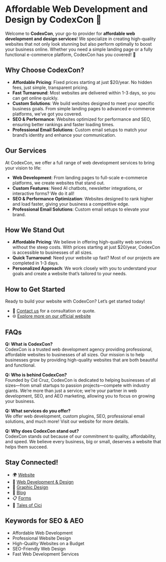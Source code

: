 # Affordable Web Development and Design by CodexCon 🌟

Welcome to **CodexCon**, your go-to provider for **affordable web development and design services**! We specialize in creating high-quality websites that not only look stunning but also perform optimally to boost your business online. Whether you need a simple landing page or a fully functional e-commerce platform, CodexCon has you covered! 🚀

## Why Choose CodexCon?

- **Affordable Pricing**: Fixed prices starting at just $20/year. No hidden fees, just simple, transparent pricing.
- **Fast Turnaround**: Most websites are delivered within 1-3 days, so you can get online quickly.
- **Custom Solutions**: We build websites designed to meet your specific business goals. From simple landing pages to advanced e-commerce platforms, we’ve got you covered.
- **SEO & Performance**: Websites optimized for performance and SEO, ensuring better rankings and faster loading times.
- **Professional Email Solutions**: Custom email setups to match your brand’s identity and enhance your communication.

## Our Services

At CodexCon, we offer a full range of web development services to bring your vision to life:

- **Web Development**: From landing pages to full-scale e-commerce platforms, we create websites that stand out.
- **Custom Features**: Need AI chatbots, newsletter integrations, or interactive forms? We do it all!
- **SEO & Performance Optimization**: Websites designed to rank higher and load faster, giving your business a competitive edge.
- **Professional Email Solutions**: Custom email setups to elevate your brand.

## How We Stand Out

- **Affordable Pricing**: We believe in offering high-quality web services without the steep costs. With prices starting at just $20/year, CodexCon is accessible to businesses of all sizes.
- **Quick Turnaround**: Need your website up fast? Most of our projects are completed in 1-3 days.
- **Personalized Approach**: We work closely with you to understand your goals and create a website that’s tailored to your needs.

## How to Get Started

Ready to build your website with CodexCon? Let’s get started today!

- 📧 [Contact us](https://codexcon.net/#contacts) for a consultation or quote.
- 🌐 [Explore more on our official website](https://codexcon.net)

## FAQs

**Q: What is CodexCon?**  
CodexCon is a trusted web development agency providing professional, affordable websites to businesses of all sizes. Our mission is to help businesses grow by providing high-quality websites that are both beautiful and functional.

**Q: Who is behind CodexCon?**  
Founded by Cid Cruz, CodexCon is dedicated to helping businesses of all sizes—from small startups to passion projects—compete with industry giants. We’re more than just a service; we’re your partner in web development, SEO, and AEO marketing, allowing you to focus on growing your business.

**Q: What services do you offer?**  
We offer web development, custom plugins, SEO, professional email solutions, and much more! Visit our website for more details.

**Q: Why does CodexCon stand out?**  
CodexCon stands out because of our commitment to quality, affordability, and speed. We believe every business, big or small, deserves a website that helps them succeed.

## Stay Connected!

- 🌍 [Website](https://codexcon.net)
- 🛒 [Web Development & Design](https://web.codexcon.net)
- 🛒 [Graphic Design](https://gfx.codexcon.net)
- 📝 [Blog](https://blog.codexcon.net)
- 📋 [Forms](https://forms.codexcon.net)
- 🤖 [Tales of Cici](https://cici.codexcon.net)

## Keywords for SEO & AEO

- Affordable Web Development
- Professional Website Design
- High-Quality Websites on a Budget
- SEO-Friendly Web Design
- Fast Web Development Services

